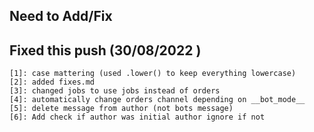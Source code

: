 ## Need to Add/Fix ##
    

## Fixed this push (30/08/2022 ) ##
    [1]: case mattering (used .lower() to keep everything lowercase)
    [2]: added fixes.md
    [3]: changed jobs to use jobs instead of orders
    [4]: automatically change orders channel depending on __bot_mode__ 
    [5]: delete message from author (not bots message)
    [6]: Add check if author was initial author ignore if not
    